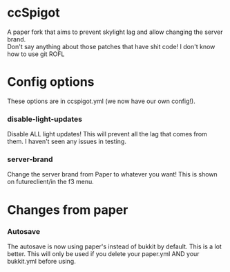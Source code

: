 # ccSpigot
A paper fork that aims to prevent skylight lag and allow changing the server brand.
<br>
Don't say anything about those patches that have shit code! I don't know how to use git ROFL
# Config options
These options are in ccspigot.yml (we now have our own config!).

### disable-light-updates
Disable ALL light updates! This will prevent all the lag that comes from them. I haven't seen any issues in testing.
### server-brand
Change the server brand from Paper to whatever you want! This is shown on futureclient/in the f3 menu.

# Changes from paper
### Autosave
The autosave is now using paper's instead of bukkit by default. This is a lot better.
This will only be used if you delete your paper.yml AND your bukkit.yml before using.
